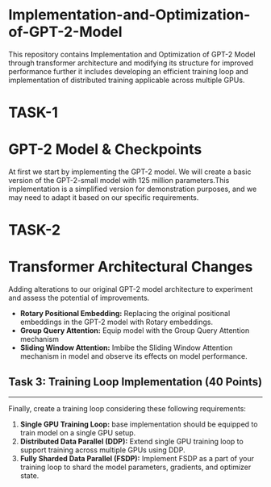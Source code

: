 # Implementation-and-Optimization-of-GPT-2-Model
This repository contains Implementation and Optimization of GPT-2 Model through transformer architecture and modifying its structure for improved performance further it includes developing an efficient training loop and implementation of distributed training applicable across multiple GPUs.

# TASK-1
# GPT-2 Model & Checkpoints 

At first we start by implementing the GPT-2 model. We will create a basic version of the GPT-2-small model with 125 million parameters.This implementation is a simplified version for demonstration purposes, and we may need to adapt it based on our specific requirements.

# TASK-2
# Transformer Architectural Changes 

Adding alterations to our original GPT-2 model architecture to experiment and assess the potential of improvements.

- **Rotary Positional Embedding:** Replacing the original positional embeddings in the GPT-2 model with Rotary embeddings.
- **Group Query Attention:** Equip model with the Group Query Attention mechanism 
- **Sliding Window Attention:** Imbibe the Sliding Window Attention mechanism in model and observe its effects on model performance.

## Task 3: Training Loop Implementation (40 Points)

---

Finally, create a training loop considering these following requirements:

1. **Single GPU Training Loop:** base implementation should be equipped to train model on a single GPU setup.
2. **Distributed Data Parallel (DDP):** Extend single GPU training loop to support training across multiple GPUs using DDP. 
3. **Fully Sharded Data Parallel (FSDP):** Implement FSDP as a part of your training loop to shard the model parameters, gradients, and optimizer state.
